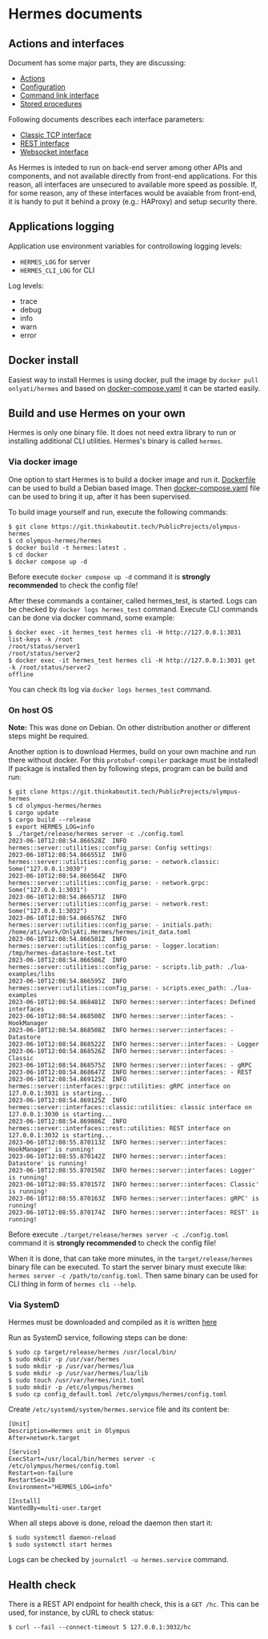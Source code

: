 # Hermes documents

## Actions and interfaces

Document has some major parts, they are discussing:
- [Actions](Actions.md)
- [Configuration](Configuration.md)
- [Command link interface](Command_line.md)
- [Stored procedures](Stored_procedures.md)

Following documents describes each interface parameters:
- [Classic TCP interface](Interface_classic.md)
- [REST interface](Interface_REST.md)
- [Websocket interface](Interface_websocket.md)

As Hermes is inteded to run on back-end server among other APIs and components, and not available directly from front-end applications. For this reason, all interfaces are unsecured to available more speed as possible. If, for some reason, any of these interfaces would be avaiable from front-end, it is handy to put it behind a proxy (e.g.: HAProxy) and setup security there.

## Applications logging

Application use environment variables for controllowing logging levels:
- `HERMES_LOG` for server
- `HERMES_CLI_LOG` for CLI

Log levels:
- trace
- debug
- info
- warn
- error

## Docker install

Easiest way to install Hermes is using docker, pull the image by `docker pull onlyati/hermes` and based on [docker-compose.yaml](../hermes/docker/docker-compose.yaml) it can be started easily.

## Build and use Hermes on your own

Hermes is only one binary file. It does not need extra library to run or installing additional CLI utilities. Hermes's binary is called `hermes`.

### Via docker image

One option to start Hermes is to build a docker image and run it. [Dockerfile](../hermes/Dockerfile) can be used to build a Debian based image.
Then [docker-compose.yaml](../hermes/docker/docker-compose.yaml) file can be used to bring it up, after it has been supervised.

To build image yourself and run, execute the following commands:
```
$ git clone https://git.thinkaboutit.tech/PublicProjects/olympus-hermes
$ cd olympus-hermes/hermes
$ docker build -t hermes:latest .
$ cd docker
$ docker compose up -d
```

Before execute `docker compose up -d` command it is **strongly recommended** to check the config file!

After these commands a container, called hermes_test, is started. Logs can be checked by `docker logs hermes_test` command.
Execute CLI commands can be done via docker command, some example:
```
$ docker exec -it hermes_test hermes cli -H http://127.0.0.1:3031 list-keys -k /root
/root/status/server1
/root/status/server2
$ docker exec -it hermes_test hermes cli -H http://127.0.0.1:3031 get -k /root/status/server2
offline
```

You can check its log via `docker logs hermes_test` command.

### On host OS

**Note:** This was done on Debian. On other distribution another or different steps might be required.

Another option is to download Hermes, build on your own machine and run there without docker. For this `protobuf-compiler` package must be installed!
If package is installed then by following steps, program can be build and run:
```
$ git clone https://git.thinkaboutit.tech/PublicProjects/olympus-hermes
$ cd olympus-hermes/hermes
$ cargo update
$ cargo build --release
$ export HERMES_LOG=info
$ ./target/release/hermes server -c ./config.toml
2023-06-10T12:08:54.866528Z  INFO hermes::server::utilities::config_parse: Config settings:
2023-06-10T12:08:54.866551Z  INFO hermes::server::utilities::config_parse: - network.classic: Some("127.0.0.1:3030")
2023-06-10T12:08:54.866564Z  INFO hermes::server::utilities::config_parse: - network.grpc: Some("127.0.0.1:3031")
2023-06-10T12:08:54.866571Z  INFO hermes::server::utilities::config_parse: - network.rest: Some("127.0.0.1:3032")
2023-06-10T12:08:54.866576Z  INFO hermes::server::utilities::config_parse: - initials.path: /home/ati/work/OnlyAti.Hermes/hermes/init_data.toml
2023-06-10T12:08:54.866581Z  INFO hermes::server::utilities::config_parse: - logger.location: /tmp/hermes-datastore-test.txt
2023-06-10T12:08:54.866586Z  INFO hermes::server::utilities::config_parse: - scripts.lib_path: ./lua-examples/libs
2023-06-10T12:08:54.866595Z  INFO hermes::server::utilities::config_parse: - scripts.exec_path: ./lua-examples
2023-06-10T12:08:54.868481Z  INFO hermes::server::interfaces: Defined interfaces
2023-06-10T12:08:54.868500Z  INFO hermes::server::interfaces: - HookManager
2023-06-10T12:08:54.868508Z  INFO hermes::server::interfaces: - Datastore
2023-06-10T12:08:54.868522Z  INFO hermes::server::interfaces: - Logger
2023-06-10T12:08:54.868526Z  INFO hermes::server::interfaces: - Classic
2023-06-10T12:08:54.868575Z  INFO hermes::server::interfaces: - gRPC
2023-06-10T12:08:54.868647Z  INFO hermes::server::interfaces: - REST
2023-06-10T12:08:54.869125Z  INFO hermes::server::interfaces::grpc::utilities: gRPC interface on 127.0.0.1:3031 is starting...
2023-06-10T12:08:54.869125Z  INFO hermes::server::interfaces::classic::utilities: classic interface on 127.0.0.1:3030 is starting...
2023-06-10T12:08:54.869886Z  INFO hermes::server::interfaces::rest::utilities: REST interface on 127.0.0.1:3032 is starting...
2023-06-10T12:08:55.870113Z  INFO hermes::server::interfaces: HookManager' is running!
2023-06-10T12:08:55.870142Z  INFO hermes::server::interfaces: Datastore' is running!
2023-06-10T12:08:55.870150Z  INFO hermes::server::interfaces: Logger' is running!
2023-06-10T12:08:55.870157Z  INFO hermes::server::interfaces: Classic' is running!
2023-06-10T12:08:55.870163Z  INFO hermes::server::interfaces: gRPC' is running!
2023-06-10T12:08:55.870174Z  INFO hermes::server::interfaces: REST' is running!
```

Before execute `./target/release/hermes server -c ./config.toml` command it is **strongly recommended** to check the config file!

When it is done, that can take more minutes, in the `target/release/hermes` binary file can be executed. 
To start the server binary must execute like: `hermes server -c /path/to/config.toml`.
Then same binary can be used for CLI thing in form of `hermes cli --help`.

### Via SystemD

Hermes must be downloaded and compiled as it is written [here](README.md#on-host-os)

Run as SystemD service, following steps can be done:
```
$ sudo cp target/release/hermes /usr/local/bin/
$ sudo mkdir -p /usr/var/hermes
$ sudo mkdir -p /usr/var/hermes/lua
$ sudo mkdir -p /usr/var/hermes/lua/lib
$ sudo touch /usr/var/hermes/init.toml
$ sudo mkdir -p /etc/olympus/hermes
$ sudo cp config_default.toml /etc/olympus/hermes/config.toml
```

Create `/etc/systemd/system/hermes.service` file and its content be:
```
[Unit]
Description=Hermes unit in Olympus
After=network.target

[Service]
ExecStart=/usr/local/bin/hermes server -c /etc/olympus/hermes/config.toml
Restart=on-failure
RestartSec=10
Environment="HERMES_LOG=info"

[Install]
WantedBy=multi-user.target
```

When all steps above is done, reload the daemon then start it:
```
$ sudo systemctl daemon-reload
$ sudo systemctl start hermes
```

Logs can be checked by `journalctl -u hermes.service` command.

## Health check

There is a REST API endpoint for health check, this is a `GET /hc`. This can be used, for instance, by cURL to check status:
```
$ curl --fail --connect-timeout 5 127.0.0.1:3032/hc
```
